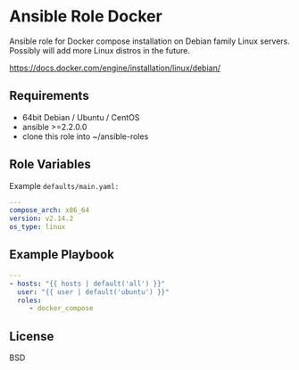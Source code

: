 Ansible Role Docker
=========

Ansible role for Docker compose installation on Debian family Linux servers.
Possibly will add more Linux distros in the future.

https://docs.docker.com/engine/installation/linux/debian/

Requirements
------------

- 64bit Debian / Ubuntu / CentOS
- ansible >=2.2.0.0
- clone this role into ~/ansible-roles

Role Variables
--------------

Example `defaults/main.yaml:`
```yaml
---
compose_arch: x86_64
version: v2.14.2
os_type: linux

```
Example Playbook
----------------

```yaml
---
- hosts: "{{ hosts | default('all') }}"
  user: "{{ user | default('ubuntu') }}"
  roles:
     - docker_compose
```

License
-------

BSD
